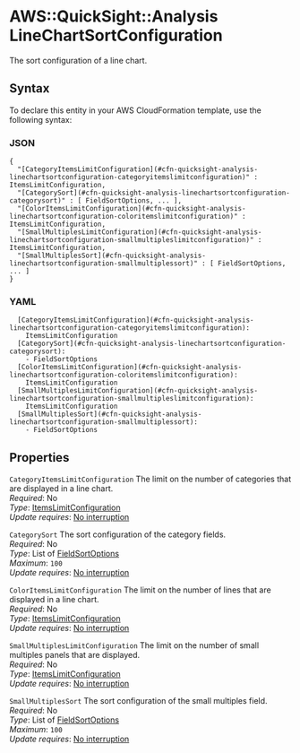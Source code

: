 # AWS::QuickSight::Analysis LineChartSortConfiguration<a name="aws-properties-quicksight-analysis-linechartsortconfiguration"></a>

The sort configuration of a line chart\.

## Syntax<a name="aws-properties-quicksight-analysis-linechartsortconfiguration-syntax"></a>

To declare this entity in your AWS CloudFormation template, use the following syntax:

### JSON<a name="aws-properties-quicksight-analysis-linechartsortconfiguration-syntax.json"></a>

```
{
  "[CategoryItemsLimitConfiguration](#cfn-quicksight-analysis-linechartsortconfiguration-categoryitemslimitconfiguration)" : ItemsLimitConfiguration,
  "[CategorySort](#cfn-quicksight-analysis-linechartsortconfiguration-categorysort)" : [ FieldSortOptions, ... ],
  "[ColorItemsLimitConfiguration](#cfn-quicksight-analysis-linechartsortconfiguration-coloritemslimitconfiguration)" : ItemsLimitConfiguration,
  "[SmallMultiplesLimitConfiguration](#cfn-quicksight-analysis-linechartsortconfiguration-smallmultipleslimitconfiguration)" : ItemsLimitConfiguration,
  "[SmallMultiplesSort](#cfn-quicksight-analysis-linechartsortconfiguration-smallmultiplessort)" : [ FieldSortOptions, ... ]
}
```

### YAML<a name="aws-properties-quicksight-analysis-linechartsortconfiguration-syntax.yaml"></a>

```
  [CategoryItemsLimitConfiguration](#cfn-quicksight-analysis-linechartsortconfiguration-categoryitemslimitconfiguration): 
    ItemsLimitConfiguration
  [CategorySort](#cfn-quicksight-analysis-linechartsortconfiguration-categorysort): 
    - FieldSortOptions
  [ColorItemsLimitConfiguration](#cfn-quicksight-analysis-linechartsortconfiguration-coloritemslimitconfiguration): 
    ItemsLimitConfiguration
  [SmallMultiplesLimitConfiguration](#cfn-quicksight-analysis-linechartsortconfiguration-smallmultipleslimitconfiguration): 
    ItemsLimitConfiguration
  [SmallMultiplesSort](#cfn-quicksight-analysis-linechartsortconfiguration-smallmultiplessort): 
    - FieldSortOptions
```

## Properties<a name="aws-properties-quicksight-analysis-linechartsortconfiguration-properties"></a>

`CategoryItemsLimitConfiguration`  <a name="cfn-quicksight-analysis-linechartsortconfiguration-categoryitemslimitconfiguration"></a>
The limit on the number of categories that are displayed in a line chart\.  
*Required*: No  
*Type*: [ItemsLimitConfiguration](aws-properties-quicksight-analysis-itemslimitconfiguration.md)  
*Update requires*: [No interruption](https://docs.aws.amazon.com/AWSCloudFormation/latest/UserGuide/using-cfn-updating-stacks-update-behaviors.html#update-no-interrupt)

`CategorySort`  <a name="cfn-quicksight-analysis-linechartsortconfiguration-categorysort"></a>
The sort configuration of the category fields\.  
*Required*: No  
*Type*: List of [FieldSortOptions](aws-properties-quicksight-analysis-fieldsortoptions.md)  
*Maximum*: `100`  
*Update requires*: [No interruption](https://docs.aws.amazon.com/AWSCloudFormation/latest/UserGuide/using-cfn-updating-stacks-update-behaviors.html#update-no-interrupt)

`ColorItemsLimitConfiguration`  <a name="cfn-quicksight-analysis-linechartsortconfiguration-coloritemslimitconfiguration"></a>
The limit on the number of lines that are displayed in a line chart\.  
*Required*: No  
*Type*: [ItemsLimitConfiguration](aws-properties-quicksight-analysis-itemslimitconfiguration.md)  
*Update requires*: [No interruption](https://docs.aws.amazon.com/AWSCloudFormation/latest/UserGuide/using-cfn-updating-stacks-update-behaviors.html#update-no-interrupt)

`SmallMultiplesLimitConfiguration`  <a name="cfn-quicksight-analysis-linechartsortconfiguration-smallmultipleslimitconfiguration"></a>
The limit on the number of small multiples panels that are displayed\.  
*Required*: No  
*Type*: [ItemsLimitConfiguration](aws-properties-quicksight-analysis-itemslimitconfiguration.md)  
*Update requires*: [No interruption](https://docs.aws.amazon.com/AWSCloudFormation/latest/UserGuide/using-cfn-updating-stacks-update-behaviors.html#update-no-interrupt)

`SmallMultiplesSort`  <a name="cfn-quicksight-analysis-linechartsortconfiguration-smallmultiplessort"></a>
The sort configuration of the small multiples field\.  
*Required*: No  
*Type*: List of [FieldSortOptions](aws-properties-quicksight-analysis-fieldsortoptions.md)  
*Maximum*: `100`  
*Update requires*: [No interruption](https://docs.aws.amazon.com/AWSCloudFormation/latest/UserGuide/using-cfn-updating-stacks-update-behaviors.html#update-no-interrupt)